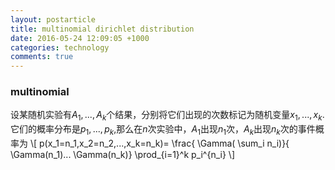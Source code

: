 ```yaml
---
layout: postarticle
title: multinomial dirichlet distribution
date: 2016-05-24 12:09:05 +1000 
categories: technology
comments: true
---
```


### multinomial  ###
设某随机实验有$A_1,...,A_k$个结果，分别将它们出现的次数标记为随机变量$x_1,...,x_k$.它们的概率分布是$p_1,...,p_k$,那么在$n$次实验中，$A_1$出现$n_1$次，$A_k$出现$n_k$次的事件概率为
\\[
p(x_1=n_1,x_2=n_2,...,x_k=n_k)= \frac{ \Gamma( \sum_i n_i)}{ \Gamma(n_1)... \Gamma(n_k)} \prod_{i=1}^k p_i^{n_i}
\\]